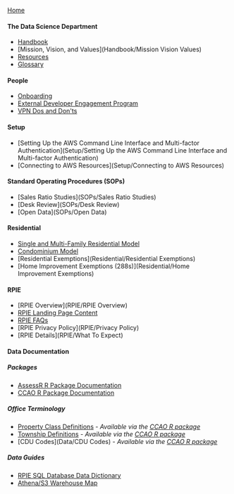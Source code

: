 [Home](Home)

#### The Data Science Department

 * [Handbook](Handbook/Handbook)
 * [Mission, Vision, and Values](Handbook/Mission Vision Values)
 * [Resources](Handbook/Resources)
 * [Glossary](Handbook/Glossary)

#### People

 * [Onboarding](People/Onboarding)
 * [External Developer Engagement Program](People/Contributing)
 * [VPN Dos and Don'ts](People/VPN)

#### Setup

 * [Setting Up the AWS Command Line Interface and Multi\-factor Authentication](Setup/Setting Up the AWS Command Line Interface and Multi-factor Authentication)
 * [Connecting to AWS Resources](Setup/Connecting to AWS Resources)

#### Standard Operating Procedures (SOPs)

 * [Sales Ratio Studies](SOPs/Sales Ratio Studies)
 * [Desk Review](SOPs/Desk Review)
 * [Open Data](SOPs/Open Data)

#### Residential

 * [Single and Multi-Family Residential Model](https://gitlab.com/ccao-data-science---modeling/models/ccao_res_avm)
 * [Condominium Model](https://gitlab.com/ccao-data-science---modeling/models/ccao_condo_avm)
 * [Residential Exemptions](Residential/Residential Exemptions)
 * [Home Improvement Exemptions (288s)](Residential/Home Improvement Exemptions)

#### RPIE

 * [RPIE Overview](RPIE/RPIE Overview)
 * [RPIE Landing Page Content](RPIE/Overview)
 * [RPIE FAQs](RPIE/FAQs)
 * [RPIE Privacy Policy](RPIE/Privacy Policy)
 * [RPIE Details](RPIE/What To Expect)

#### Data Documentation

##### Packages

 * [AssessR R Package Documentation](https://ccao-data-science---modeling.gitlab.io/packages/assessr/reference/)
 * [CCAO R Package Documentation](https://ccao-data-science---modeling.gitlab.io/packages/ccao/reference/)

##### Office Terminology

 * [Property Class Definitions](Data/class-definitions.pdf) - *Available via the [CCAO R package](https://gitlab.com/ccao-data-science---modeling/packages/ccao)*
 * [Township Definitions](Data/Townships) - *Available via the [CCAO R package](https://gitlab.com/ccao-data-science---modeling/packages/ccao)*
 * [CDU Codes](Data/CDU Codes) - *Available via the [CCAO R package](https://gitlab.com/ccao-data-science---modeling/packages/ccao)*

##### Data Guides

 * [RPIE SQL Database Data Dictionary](RPIE/rpie-data-dictionary.xlsx)
 * [Athena/S3 Warehouse Map](Data/warehouse_athena_map.xlsx)

